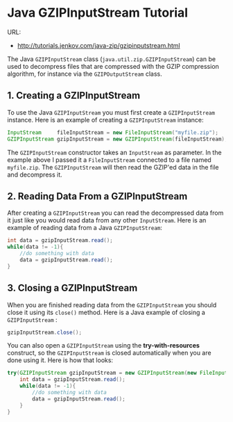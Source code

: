 # Java GZIPInputStream Tutorial

URL: 

- http://tutorials.jenkov.com/java-zip/gzipinputstream.html

The Java `GZIPInputStream` class (`java.util.zip.GZIPInputStream`) can be used to decompress files that are compressed with the GZIP compression algorithm, for instance via the `GZIPOutputStream` class.


## 1. Creating a GZIPInputStream

To use the Java `GZIPInputStream` you must first create a `GZIPInputStream` instance. Here is an example of creating a `GZIPInputStream` instance:

```java
InputStream     fileInputStream = new FileInputStream("myfile.zip");
GZIPInputStream gzipInputStream = new GZIPInputStream(fileInputStream);
```

The `GZIPInputStream` constructor takes an `InputStream` as parameter. In the example above I passed it a `FileInputStream` connected to a file named `myfile.zip`. The `GZIPInputStream` will then read the GZIP'ed data in the file and decompress it.

## 2. Reading Data From a GZIPInputStream

After creating a `GZIPInputStream` you can read the decompressed data from it just like you would read data from any other `InputStream`. Here is an example of reading data from a Java `GZIPInputStream`:

```java
int data = gzipInputStream.read();
while(data != -1){
    //do something with data
    data = gzipInputStream.read();
}
```

## 3. Closing a GZIPInputStream

When you are finished reading data from the `GZIPInputStream` you should close it using its `close()` method. Here is a Java example of closing a `GZIPInputStream` :

```java
gzipInputStream.close();
```

You can also open a `GZIPInputStream` using the **try-with-resources** construct, so the `GZIPInputStream` is closed automatically when you are done using it. Here is how that looks:

```java
try(GZIPInputStream gzipInputStream = new GZIPInputStream(new FileInputStream("myfile.zip"))) {
    int data = gzipInputStream.read();
    while(data != -1){
        //do something with data
        data = gzipInputStream.read();
    }
}
```

